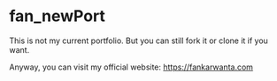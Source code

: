 # fan_newPort

This is not my current portfolio.
But you can still fork it or clone it if you want.


Anyway, you can visit my official website: https://fankarwanta.com
